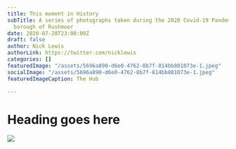 ```yaml
---
title: This moment in History
subTitle: A series of photographs taken during the 2020 Covid-19 Pandemic across the
  borough of Rushmoor
date: 2020-07-28T23:00:00Z
draft: false
author: Nick Lewis
authorLink: https://twitter.com/nicklewis
categories: []
featuredImage: "/assets/5696a890-d6e0-4762-8b7f-814bb801073e-1.jpeg"
socialImage: "/assets/5696a890-d6e0-4762-8b7f-814bb801073e-1.jpeg"
featuredImageCaption: The Hub

---
```

# Heading goes here

![](/assets/5696a890-d6e0-4762-8b7f-814bb801073e-1.jpeg)